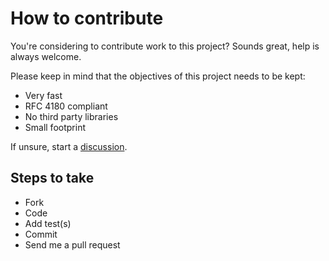 # How to contribute

You're considering to contribute work to this project? Sounds great, help is always welcome.

Please keep in mind that the objectives of this project needs to be kept:

- Very fast
- RFC 4180 compliant
- No third party libraries
- Small footprint

If unsure, start a [discussion](https://github.com/codinux-gmbh/kCSV/discussions).

## Steps to take

- Fork
- Code
- Add test(s)
- Commit
- Send me a pull request
